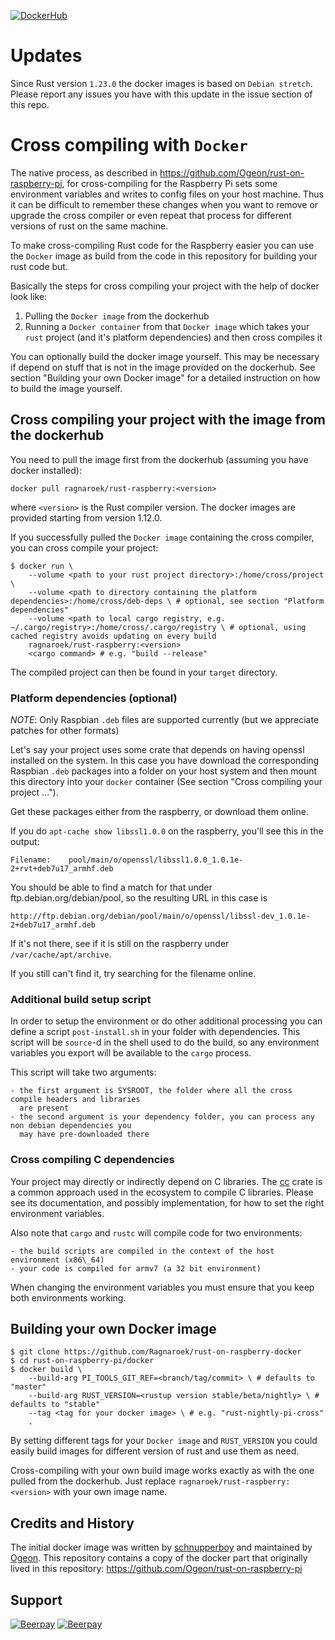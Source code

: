 [![DockerHub](https://img.shields.io/badge/DockerHub-1.37.0-blue.svg)](https://hub.docker.com/r/ragnaroek/rust-raspberry/)

# Updates

Since Rust version `1.23.0` the docker images is based on `Debian stretch`. Please report any issues you have
with this update in the issue section of this repo.

# Cross compiling with `Docker`
The native process, as described in https://github.com/Ogeon/rust-on-raspberry-pi, for cross-compiling for the Raspberry Pi sets some environment variables and writes to config files on your host machine. Thus it can be difficult to remember these changes when you want to remove or upgrade the cross compiler or even repeat that process for different versions of rust on the same machine.

To make cross-compiling Rust code for the Raspberry easier you can use the `Docker` image as build from the code in this repository for building your rust code but.

Basically the steps for cross compiling your project with the help of docker look like:

1. Pulling the `Docker image` from the dockerhub
2. Running a `Docker container` from that `Docker image` which takes your `rust` project (and it's platform dependencies) and then cross compiles it

You can optionally build the docker image yourself. This may be necessary if depend on stuff
that is not in the image provided on the dockerhub. See section "Building your own Docker image" for
a detailed instruction on how to build the image yourself.

## Cross compiling your project with the image from the dockerhub

You need to pull the image first from the dockerhub (assuming you have docker installed):
```
docker pull ragnaroek/rust-raspberry:<version>
```
where `<version>` is the Rust compiler version. The docker images are provided starting from
version 1.12.0.

If you successfully pulled the `Docker image` containing the cross compiler, you can cross compile your project:
```
$ docker run \
    --volume <path to your rust project directory>:/home/cross/project \
    --volume <path to directory containing the platform dependencies>:/home/cross/deb-deps \ # optional, see section "Platform dependencies"
    --volume <path to local cargo registry, e.g. ~/.cargo/registry>:/home/cross/.cargo/registry \ # optional, using cached registry avoids updating on every build
    ragnaroek/rust-raspberry:<version>
    <cargo command> # e.g. "build --release"
```

The compiled project can then be found in your `target` directory.

### Platform dependencies (optional)
*NOTE*: Only Raspbian `.deb` files are supported currently (but we appreciate patches for other formats)

Let's say your project uses some crate that depends on having openssl
installed on the system. In this case you have download the corresponding Raspbian `.deb` packages
into a folder on your host system and then mount this directory into your `docker` container (See section "Cross compiling your project ...").

Get these packages either from the raspberry, or download them online.

If you do `apt-cache show libssl1.0.0` on the raspberry, you'll see this in the
output:

    Filename:    pool/main/o/openssl/libssl1.0.0_1.0.1e-2+rvt+deb7u17_armhf.deb

You should be able to find a match for that under ftp.debian.org/debian/pool, so
the resulting URL in this case is

    http://ftp.debian.org/debian/pool/main/o/openssl/libssl-dev_1.0.1e-2+deb7u17_armhf.deb

If it's not there, see if it is still on the raspberry under
`/var/cache/apt/archive`.

If you still can't find it, try searching for the filename online.

### Additional build setup script

In order to setup the environment or do other additional processing you can define a script
`post-install.sh` in your folder with dependencies. This script will be `source`-d in the shell used
to do the build, so any environment variables you export will be available to the `cargo` process.

This script will take two arguments:

    - the first argument is SYSROOT, the folder where all the cross compile headers and libraries
      are present
    - the second argument is your dependency folder, you can process any non debian dependencies you
      may have pre-downloaded there

### Cross compiling C dependencies

Your project may directly or indirectly depend on C libraries. The
[cc](https://github.com/alexcrichton/cc-rs/) crate is a common approach used in the ecosystem to
compile C libraries. Please see its documentation, and possibly implementation, for how to set the
right environment variables.

Also note that `cargo` and `rustc` will compile code for two environments:

    - the build scripts are compiled in the context of the host environment (x86\_64)
    - your code is compiled for armv7 (a 32 bit environment)

When changing the environment variables you must ensure that you keep both environments working.


## Building your own Docker image
```
$ git clone https://github.com/Ragnaroek/rust-on-raspberry-docker
$ cd rust-on-raspberry-pi/docker
$ docker build \
    --build-arg PI_TOOLS_GIT_REF=<branch/tag/commit> \ # defaults to "master"
    --build-arg RUST_VERSION=<rustup version stable/beta/nightly> \ # defaults to "stable"
    --tag <tag for your docker image> \ # e.g. "rust-nightly-pi-cross"
    .
```

By setting different tags for your `Docker image` and `RUST_VERSION` you could easily build images for different version of rust and use them as need.

Cross-compiling with your own build image works exactly as with the one pulled from the dockerhub.
Just replace `ragnaroek/rust-raspberry:<version>` with your own image name.

## Credits and History

The initial docker image was written by [schnupperboy](https://github.com/schnupperboy) and maintained by [Ogeon](https://github.com/Ogeon/). This repository contains a copy of the docker part that originally
lived in this repository: https://github.com/Ogeon/rust-on-raspberry-pi

## Support

[![Beerpay](https://beerpay.io/Ragnaroek/rust-on-raspberry-docker/badge.svg?style=beer-square)](https://beerpay.io/Ragnaroek/rust-on-raspberry-docker)  [![Beerpay](https://beerpay.io/Ragnaroek/rust-on-raspberry-docker/make-wish.svg?style=flat-square)](https://beerpay.io/Ragnaroek/rust-on-raspberry-docker?focus=wish)
